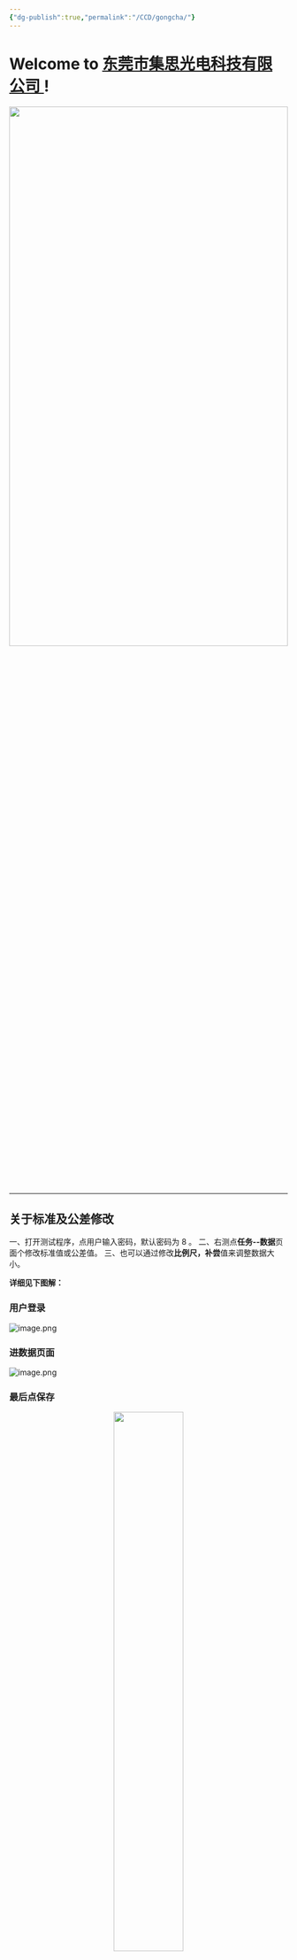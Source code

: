 ```yaml
---
{"dg-publish":true,"permalink":"/CCD/gongcha/"}
---
```



# Welcome to [东莞市集思光电科技有限公司 ](https://jisicn.top) ! 

<div align="center"><img src="https://tc.899900.xyz/img/202303301656475.jpg" width="100%" height="50%"></img></div>

---

## 关于标准及公差修改

一、打开测试程序，点用户输入密码，默认密码为 8 。
二、右测点**任务--数据**页面个修改标准值或公差值。
三、也可以通过修改**比例尺，补尝**值来调整数据大小。

**详细见下图解：**

### 用户登录
![image.png](https://tc.899900.xyz/img/202403141425286.png)

### 进数据页面
![image.png](https://tc.899900.xyz/img/202403141430237.png)


### 最后点保存
<div align="center"><img src="https://tc.899900.xyz/img/202403141429096.png" width="50%" height="50%"></img></div>

---
---


<div align="center">
    <img src="https://tc.899900.xyz/img/JS_YX_022.jpg" width="100%" height="60%"></img>
</div>

<div STYLE="page-break-after: always;"></div>

<div align="center"><img src="https://tc.899900.xyz/img/202304122151817.JPG" width="100%" height="50%"></img></div>


---


<center><a href="Https://www.jisicn.top" target="_blank">东莞集思光电科技有限公司</a></center>
<center><a href="Https://www.jisicn.top" target="_blank">https://www.jisicn.top</a></center>
<center><a href="Https://www.dgjisi.eu.org" target="_blank">https://www.dgjisi.eu.org</a></center>

---

<div align='center' ><font size='50'><b>End Thanks</b></font></div>